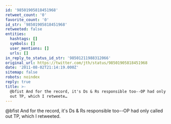 ```yaml
---
id: '98501905818451968'
retweet_count: '0'
favorite_count: '0'
id_str: '98501905818451968'
retweeted: false
entities:
  hashtags: []
  symbols: []
  user_mentions: []
  urls: []
in_reply_to_status_id_str: '98501211988312066'
original_url: https://twitter.com/jth/status/98501905818451968
date: '2011-08-02T21:14:19.000Z'
sitemap: false
robots: noindex
reply: true
title: >-
  @bfist And for the record, it's Ds & Rs responsible too--OP had only called
  out TP, which I retweete…
---
```


@bfist And for the record, it's Ds & Rs responsible too--OP had only called out TP, which I retweeted.